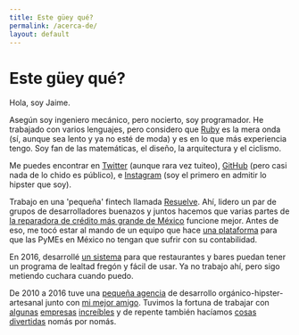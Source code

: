 ```yaml
---
title: Este güey qué?
permalink: /acerca-de/
layout: default
---
```

# Este güey qué?

Hola, soy Jaime.

Asegún soy ingeniero mecánico, pero nocierto, soy programador. He trabajado con varios lenguajes, pero considero que [Ruby](https://ruby-lang.org) es la mera onda (sí, aunque sea lento y ya no esté de moda) y es en lo que más experiencia tengo. Soy fan de las matemáticas, el diseño, la arquitectura y el ciclismo.

Me puedes encontrar en [Twitter](https://twitter.com/scylax) (aunque rara vez tuiteo), [GitHub](https://github.com/jaimerodas) (pero casi nada de lo chido es público), e [Instagram](https://instagram.com/jairodas) (soy el primero en admitir lo hipster que soy).

Trabajo en una 'pequeña' fintech llamada [Resuelve](http://resuelve.mx). Ahí, lidero un par de grupos de desarrolladores buenazos y juntos hacemos que varias partes de [la reparadora de crédito más grande de México](https://resuelvetudeuda.com) funcione mejor. Antes de eso, me tocó estar al mando de un equipo que hace [una plataforma](http://enconta.com) para que las PyMEs en México no tengan que sufrir con su contabilidad.

En 2016, desarrollé [un sistema](https://winbacknow.com) para que restaurantes y bares puedan tener un programa de lealtad fregón y fácil de usar. Ya no trabajo ahí, pero sigo metiendo cuchara cuando puedo.

De 2010 a 2016 tuve una [pequeña agencia](http://surrealista.mx) de desarrollo orgánico-hipster-artesanal junto con [mi mejor amigo](https://rob.mx). Tuvimos la fortuna de trabajar con [algunas](http://www.elfinanciero.com.mx) [empresas](http://recursoshumanos.tv) [increíbles](http://arellanoabogados.com.mx) y de repente también hacíamos [cosas](http://surrealista.mx/metro) [divertidas](http://representantes.pati.to) nomás por nomás.
